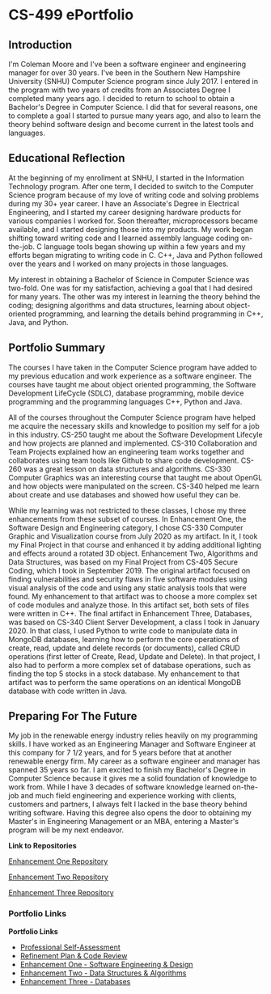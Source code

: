 # CS-499 ePortfolio

## Introduction

I'm Coleman Moore and I've been a software engineer and engineering manager for over 30 years. I've been in the Southern New Hampshire University (SNHU) Computer Science program since July 2017. I entered in the program with two years of credits from an Associates Degree I completed many years ago. I decided to return to school to obtain a Bachelor's Degree in Computer Science. I did that for several reasons, one to complete a goal I started to pursue many years ago, and also to learn the theory behind software design and become current in the latest tools and languages.

## Educational Reflection

At the beginning of my enrollment at SNHU, I started in the Information Technology program. After one term, I decided to switch to the Computer Science program because of my love of writing code and solving problems during my 30+ year career. I have an Associate's Degree in Electrical Engineering, and I started my career designing hardware products for various companies I worked for. Soon thereafter, microprocessors became available, and I started designing those into my products. My work began shifting toward writing code and I learned assembly language coding on-the-job. C language tools began showing up within a few years and my efforts began migrating to writing code in C. C++, Java and Python followed over the years and I worked on many projects in those languages.

My interest in obtaining a Bachelor of Science in Computer Science was two-fold. One was for my satisfaction, achieving a goal that I had desired for many years. The other was my interest in learning the theory behind the coding; designing algorithms and data structures, learning about object-oriented programming, and learning the details behind programming in C++, Java, and Python.

## Portfolio Summary

The courses I have taken in the Computer Science program have added to my previous education and work experience as a software engineer. The courses have taught me about object oriented programming, the Software Development LifeCycle (SDLC), database programming, mobile device programming and the programming languages C++, Python and Java.

All of the courses throughout the Computer Science program have helped me acquire the necessary skills and knowledge to position my self for a job in this industry. CS-250 taught me about the Software Development Lifecyle and how projects are planned and implemented. CS-310 Collaboration and Team Projects explained how an engineering team works together and collaborates using team tools like Github to share code development. CS-260 was a great lesson on data structures and algorithms. CS-330 Computer Graphics was an interesting course that taught me about OpenGL and how objects were manipulated on the screen. CS-340 helped me learn about create and use databases and showed how useful they can be.

While my learning was not restricted to these classes, I chose my three enhancements from these subset of courses. In Enhancement One, the Software Design and Engineering category, I chose CS-330 Computer Graphic and Visualization course from July 2020 as my artifact. In it, I took my Final Project in that course and enhanced it by adding additional lighting and effects around a rotated 3D object. Enhancement Two, Algorithms and Data Structures, was based on my Final Project from CS-405 Secure Coding, which I took in September 2019. The original artifact focused on finding vulnerabilities and security flaws in five software modules using visual analysis of the code and using any static analysis tools that were found. My enhancement to that artifact was to choose a more complex set of code modules and analyze those. In this artifact set, both sets of files were written in C++. The final artifact in Enhancement Three, Databases, was based on CS-340 Client Server Development, a class I took in January 2020. In that class, I used Python to write code to manipulate data in MongoDB databases, learning how to perform the core operations of create, read, update and delete records (or documents), called CRUD operations (first letter of Create, Read, Update and Delete). In that project, I also had to perform a more complex set of database operations, such as finding the top 5 stocks in a stock database. My enhancement to that artifact was to perform the same operations on an identical MongoDB database with code written in Java.

## Preparing For The Future

My job in the renewable energy industry relies heavily on my programming skills. I have worked as an Engineering Manager and Software Engineer at this company for 7 1/2 years, and for 5 years before that at another renewable energy firm. My career as a software engineer and manager has spanned 35 years so far. I am excited to finish my Bachelor's Degree in Computer Science because it gives me a solid foundation of knowledge to work from. While I have 3 decades of software knowledge learned on-the-job and much field engineering and experience working with clients, customers and partners, I always felt I lacked in the base theory behind writing software. Having this degree also opens the door to obtaining my Master's in Engineering Management or an MBA, entering a Master's program will be my next endeavor.

**Link to Repositories**<br>

[Enhancement One Repository](https://github.com/w-coleman-moore/EnhancementOne)<br>

[Enhancement Two Repository](https://github.com/w-coleman-moore/EnhancementTwo)<br>

[Enhancement Three Repository](https://github.com/w-coleman-moore/EnhancementThree)<br>

### Portfolio Links

**Portfolio Links**<br>
* [Professional Self-Assessment](index.md)<br>
* [Refinement Plan & Code Review](CodeReview.md)<br>
* [Enhancement One - Software Engineering & Design](EnhancementOne.md)<br>
* [Enhancement Two - Data Structures & Algorithms](EnhancementTwo.md)<br>
* [Enhancement Three - Databases](EnhancementThree.md)<br>
